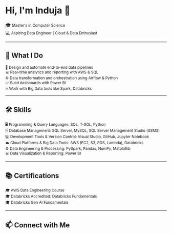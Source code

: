 # Hi, I'm Induja 👋  
🎓 <small>Master's in Computer Science</small>  
💻 <small>Aspiring Data Engineer | Cloud & Data Enthusiast</small>  

---

## 🧠 What I Do  
<small>🚀 Design and automate end-to-end data pipelines</small>  
<small>📊 Real-time analytics and reporting with AWS & SQL</small>  
<small>⚙️ Data transformation and orchestration using Airflow & Python</small>  
<small>📈 Build dashboards with Power BI</small>  
<small>🔥 Work with Big Data tools like Spark, Databricks</small>  

---

## 🛠️ Skills  
<small>🖥️ Programming & Query Languages: SQL, T-SQL, Python</small>  
<small>🗄️ Database Management: SQL Server, MySQL, SQL Server Management Studio (SSMS)</small>  
<small>💻 Development Tools & Version Control: Visual Studio, GitHub, Jupyter Notebook</small>  
<small>☁️ Cloud Platforms & Big Data Tools: AWS (EC2, S3, RDS, Lambda), Databricks</small>  
<small>⚙️ Data Engineering & Processing: PySpark, Pandas, NumPy, Matplotlib</small>  
<small>📊 Data Visualization & Reporting: Power BI</small>  

---

## 📚 Certifications  
<small>🎓 AWS Data Engineering Course</small>  
<small>🎓 Databricks Accredited: Databricks Fundamentals</small>  
<small>🎓 Databricks Gen AI Fundamentals</small>  

---

## 📫 Connect with Me  



